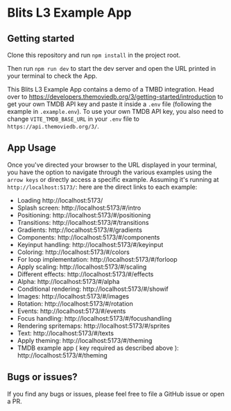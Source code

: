 # Blits L3 Example App

## Getting started

Clone this repository and run `npm install` in the project root.

Then run `npm run dev` to start the dev server and open the URL printed in your terminal to check the App.

This Blits L3 Example App contains a demo of a TMBD integration. Head over to https://developers.themoviedb.org/3/getting-started/introduction to get your own TMDB API key and paste it inside a `.env` file (following the example in `.example.env`). To use your own TMDB API key, you also need to change `VITE_TMDB_BASE_URL` in your `.env` file to `https://api.themoviedb.org/3/`.

## App Usage


Once you've directed your browser to the URL displayed in your terminal, you have the option to navigate through the various examples using the `arrow keys` or directly access a specific example. Assuming it's running at `http://localhost:5173/`: here are the direct links to each example:

- Loading  http://localhost:5173/
- Splash screen: http://localhost:5173/#/intro
- Positioning: http://localhost:5173/#/positioning
- Transitions: http://localhost:5173/#/transitions
- Gradients: http://localhost:5173/#/gradients
- Components: http://localhost:5173/#/components
- Keyinput handling: http://localhost:5173/#/keyinput
- Coloring: http://localhost:5173/#/colors
- For loop implementation: http://localhost:5173/#/forloop
- Apply scaling: http://localhost:5173/#/scaling
- Different effects: http://localhost:5173/#/effects
- Alpha: http://localhost:5173/#/alpha
- Conditional rendering: http://localhost:5173/#/showif
- Images: http://localhost:5173/#/images
- Rotation: http://localhost:5173/#/rotation
- Events: http://localhost:5173/#/events
- Focus handling: http://localhost:5173/#/focushandling
- Rendering spritemaps: http://localhost:5173/#/sprites
- Text: http://localhost:5173/#/texts
- Apply theming: http://localhost:5173/#/theming
- TMDB example app ( key required as described above ): http://localhost:5173/#/theming



## Bugs or issues?

If you find any bugs or issues, please feel free to file a GitHub issue or open a PR.

